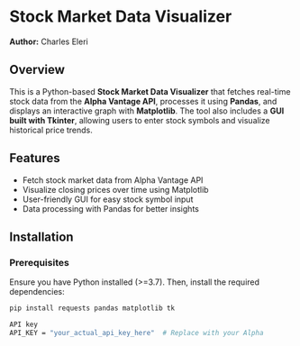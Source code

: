 # Stock Market Data Visualizer

**Author:** Charles Eleri

## Overview

This is a Python-based **Stock Market Data Visualizer** that fetches real-time stock data from the **Alpha Vantage API**, processes it using **Pandas**, and displays an interactive graph with **Matplotlib**. The tool also includes a **GUI built with Tkinter**, allowing users to enter stock symbols and visualize historical price trends.

## Features

- Fetch stock market data from Alpha Vantage API
- Visualize closing prices over time using Matplotlib
- User-friendly GUI for easy stock symbol input
- Data processing with Pandas for better insights

## Installation

### **Prerequisites**

Ensure you have Python installed (>=3.7). Then, install the required dependencies:

```sh
pip install requests pandas matplotlib tk

API key
API_KEY = "your_actual_api_key_here"  # Replace with your Alpha
